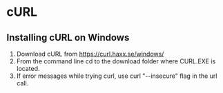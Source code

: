 # cURL

## Installing cURL on Windows
1. Download cURL from https://curl.haxx.se/windows/
2. From the command line cd to the download folder where CURL.EXE is located.
3. If error messages while trying curl, use curl "--insecure" flag in the url call.
